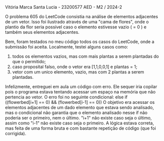 Vitória Marca Santa Lucia - 23200577
AED - M2 / 2024-2

O problema 605 do LeetCode consistia na análise de elementos adjacentes de um vetor. Isso foi ilustrado através de uma "cama de flores", onde o plantio da flor seria possível caso o elemento estivesse vazio ( = 0 ) e também seus elementos adjacentes. 

Bem, foram testados no meu código todos os casos do LeetCode, onde a submissão foi aceita. Localmente, testei alguns casos como:
1. todos os elementos vazios, mas com mais plantas a serem plantadas do que o permitido;
2. caso proposital falso, onde o vetor era [1,1,0,0,1] e plantas = 1;
3. vetor com um unico elemento, vazio, mas com 2 plantas a serem plantadas.

Infelizmente, entreguei em aula um código com erro. Ele sequer iria copilar pois o programa estava tentando acessar um espaço na memória que não pertencia ao vetor.
O erro foi no seguinte condicional: else if ((flowerbed[i+1] == 0) && (flowerbed[i-1] == 0))
O objetivo era acessar os elementos adjacentes de um dado elemento que estava sendo analisado, mas o condicional não garantia que o elemento analisado nesse if não poderia ser o primeiro, nem o último. "i+1" não existe caso seja o último, assim como "i-1" não existe caso seja o primeiro.
A lógica estava correta, mas feita de uma forma bruta e com bastante repetição de código (que foi corrigida). 